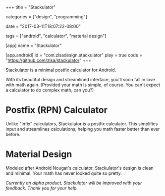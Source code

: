 +++
title = "Stackulator"

categories = ["design", "programming"]

date = "2017-03-11T18:07:22-08:00"

tags = ["android", "calculator", "material design"]

[app]
name = "Stackulator"

[app.android]
id = "com.zlsadesign.stackulator"
play = true
code = "https://github.com/zlsa/stackulator"
+++

Stackulator is a minimal postfix calculator for Android.

With its beautiful design and streamlined interface, you'll soon fall in love with math again. (Provided your math is simple, of course. You can't expect a calculator to do complex math, can you?)

<!--more-->

# Postfix (RPN) Calculator

Unlike "infix" calculators, Stackulator is a postfix calculator. This simplifies input and streamlines calculations, helping you math faster better than ever before.

# Material Design

Modeled after Android Nougat's calculator, Stackulator's design is clean and minimal. Your math has never looked quite so pretty.

*Currently an alpha product, Stackulator will be improved with your feedback. Thank you for your help.*
